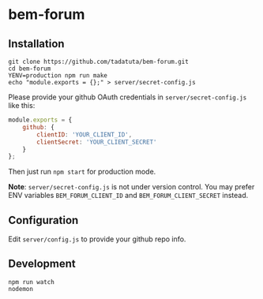 # bem-forum

## Installation

```
git clone https://github.com/tadatuta/bem-forum.git
cd bem-forum
YENV=production npm run make
echo "module.exports = {};" > server/secret-config.js
```

Please provide your github OAuth credentials in `server/secret-config.js` like this:
```js
module.exports = {
    github: {
        clientID: 'YOUR_CLIENT_ID',
        clientSecret: 'YOUR_CLIENT_SECRET'
    }
};
```
Then just run `npm start` for production mode.

**Note**: `server/secret-config.js` is not under version control.
You may prefer ENV variables `BEM_FORUM_CLIENT_ID` and `BEM_FORUM_CLIENT_SECRET` instead.

## Configuration
Edit `server/config.js` to provide your github repo info.


## Development
```
npm run watch
nodemon
```
